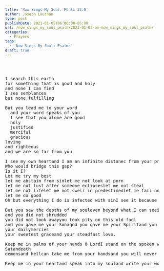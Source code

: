 ```yaml
---
title: 'Now Sings My Soul: Psalm 35:6'
author: Joseph Louthan
type: post
publishDate: 2021-01-05T06:00:00-06:00
url: /now_sings_my_soul_psalm/2021-01-05-am-now_sings_my_soul_psalm/
categories:
  - Prayers
tags:
  - 'Now Sings My Soul: Psalms'
draft: true
---
```

<pre>
<div style="font-variant: small-caps;">

</div>
I search this earth
for something that is good and holy
and none I can find
I see semblances
but none fulfilling

But you lead me to your word
  and your word speaks of you
  I see that you alone are good
  holy
  justified
  merciful
  gracious
loving
and righteous
and we are so far from you

I see my own heartand I am an infinite distanec from your precense
Who would bridge this gap?
Is it I?
Let me try my best
let me abstain from sinlet me not look at porn
let me not lust after someone eclipseslet me not steal 
let me not lifelet me not swell in predestinedlet me fail not in helping those in need
let me do good
Oh but everything I do is infected with sinI see it because I know it in my heartwhen I am helpful, I do so in order for poeple to like meWhen I am nice, I want people to think I am goodbut if they could see my heartif they could see the thoughts of my mindsin would run continuouslyand they judge me wanting

But you saw the depths of my souleven beyond what I can seein the darkness and despair
and you did not shrudded 
you did not look awayyou took pity on this old fool
and you gave me your Sonaqnd you gave me your Spiritand you gave me your inheritance
your dailymercies
your sweetest graceand your steadfast love.

Keep me in palms of your hands O LordI stand on the spoken word of your Sonthat no onenot everythingsin
Satandeath
demonsand hellcan take me from your handsand you will never let me God.

Keep me in your heartand speak into my souland write your words in my heartthat I may never sin against you.
</pre>
